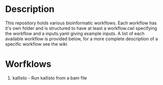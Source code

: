 # Description

This repository holds various bioinformatic workflows. Each workflow has it's own folder and is structured to have at least a workflow.cwl specifying the workflow and a inputs.yaml giving example inputs. A list of each available workflow is provided below, for a more complete description of a specific workflow see the wiki

# Worfklows

1. kallisto - Run kallisto from a bam file
